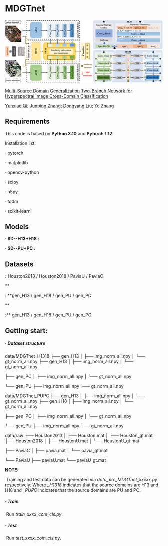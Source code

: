 # MDGTnet

<img src="./logs/MDGTnet.png" >

[Multi-Source Domain Generalization Two-Branch Network for Hyperspectral Image Cross-Domain Classification](https://ieeexplore.ieee.org/document/10410893)

[Yunxiao Qi](https://ieeexplore.ieee.org/author/37090046528); [Junping Zhang](https://ieeexplore.ieee.org/author/37293675400); [Dongyang Liu](https://ieeexplore.ieee.org/author/37089208447); [Ye Zhang](https://ieeexplore.ieee.org/author/37279965600)

## Requirements

This code is based on **Python 3.10** and **Pytorch 1.12**.

Installation list:

· pytorch 

· matplotlib

· opencv-python

· scipy

· h5py

· tqdm

· scikit-learn

## Models

**· SD--H13+H18 :** 

[model9.pth]: https://pan.baidu.com/s/1DOecuJQPklCug4V0RgDh9Q?pwd=1111

**· SD--PU+PC :** 

[model9.pth]: https://pan.baidu.com/s/1Q9HCafos_9zU7pV13siw5A?pwd=1111

## Datasets

[raw]: https://pan.baidu.com/s/1IvzKEQOw7xwVPwUrpOrhxQ?pwd=1111

**:** Houston2013 / Houston2018 / PaviaU / PaviaC

**

[H13+H18 -- PU/PC]: https://pan.baidu.com/s/1DFd5cb3xalw5lcSigS57BQ?pwd=1111

 : **gen_H13 / gen_H18 / gen_PU / gen_PC

**

[PU+PC]: https://pan.baidu.com/s/1Q4pFYugFKw1YmAmZ8sDsrg?pwd=1111

 :** gen_H13 / gen_H18 / gen_PU / gen_PC

## Getting start:

##### · Dataset structure

data/MDGTnet_H1318
├── gen_H13
│   ├── img_norm_all.npy
│   └── gt_norm_all.npy
├── gen_H18
│   ├── img_norm_all.npy
│   └── gt_norm_all.npy

├── gen_PC
│   ├── img_norm_all.npy
│   └── gt_norm_all.npy

└── gen_PU
     ├── img_norm_all.npy
     └── gt_norm_all.npy



data/MDGTnet_PUPC
├── gen_H13
│   ├── img_norm_all.npy
│   └── gt_norm_all.npy
├── gen_H18
│   ├── img_norm_all.npy
│   └── gt_norm_all.npy

├── gen_PC
│   ├── img_norm_all.npy
│   └── gt_norm_all.npy

└── gen_PU
     ├── img_norm_all.npy
     └── gt_norm_all.npy



data/raw
├── Houston2013
│   ├── Houston.mat
│   └── Houston_gt.mat
├── Houston2018
│   ├── HoustonU.mat
│   └── HoustonU_gt.mat

├── PaviaC
│   ├── pavia.mat
│   └── pavia_gt.mat

└── PaviaU
     ├── paviaU.mat
     └── paviaU_gt.mat

**NOTE:**

​       Training and test data can be generated via *data_pre_MDGTnet_xxxxx.py* respectively. Where *_H1318* indicates that the source domains are H13 and H18 and *_PUPC* indicates that the source domains are PU and PC.

##### · Train

​       Run *train_xxxx_com_cls.py*. 

##### · Test

​       Run *test_xxxx_com_cls.py*. 















